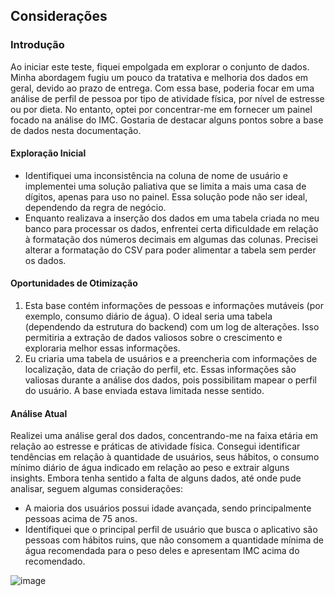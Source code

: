 ## Considerações

### Introdução

Ao iniciar este teste, fiquei empolgada em explorar o conjunto de dados. Minha abordagem fugiu um pouco da tratativa e melhoria dos dados em geral, devido ao prazo de entrega. Com essa base, poderia focar em uma análise de perfil de pessoa por tipo de atividade física, por nível de estresse ou por dieta. No entanto, optei por concentrar-me em fornecer um painel focado na análise do IMC. Gostaria de destacar alguns pontos sobre a base de dados nesta documentação.

#### Exploração Inicial
- Identifiquei uma inconsistência na coluna de nome de usuário e implementei uma solução paliativa que se limita a mais uma casa de dígitos, apenas para uso no painel. Essa solução pode não ser ideal, dependendo da regra de negócio.
- Enquanto realizava a inserção dos dados em uma tabela criada no meu banco para processar os dados, enfrentei certa dificuldade em relação à formatação dos números decimais em algumas das colunas. Precisei alterar a formatação do CSV para poder alimentar a tabela sem perder os dados.

#### Oportunidades de Otimização
1. Esta base contém informações de pessoas e informações mutáveis (por exemplo, consumo diário de água). O ideal seria uma tabela (dependendo da estrutura do backend) com um log de alterações. Isso permitiria a extração de dados valiosos sobre o crescimento e exploraria melhor essas informações.
2. Eu criaria uma tabela de usuários e a preencheria com informações de localização, data de criação do perfil, etc. Essas informações são valiosas durante a análise dos dados, pois possibilitam mapear o perfil do usuário. A base enviada estava limitada nesse sentido.

#### Análise Atual
Realizei uma análise geral dos dados, concentrando-me na faixa etária em relação ao estresse e práticas de atividade física. Consegui identificar tendências em relação à quantidade de usuários, seus hábitos, o consumo mínimo diário de água indicado em relação ao peso e extrair alguns insights. Embora tenha sentido a falta de alguns dados, até onde pude analisar, seguem algumas considerações:

- A maioria dos usuários possui idade avançada, sendo principalmente pessoas acima de 75 anos.
- Identifiquei que o principal perfil de usuário que busca o aplicativo são pessoas com hábitos ruins, que não consomem a quantidade mínima de água recomendada para o peso deles e apresentam IMC acima do recomendado.

![image](https://github.com/sarahkelly-sn/HealthFit/assets/101109549/a1265be5-f768-4fd5-9796-26616757dcaa)


